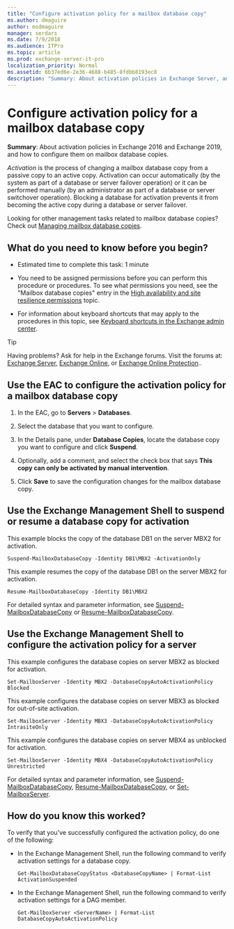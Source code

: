 ```yaml
---
title: "Configure activation policy for a mailbox database copy"
ms.author: dmaguire
author: msdmaguire
manager: serdars
ms.date: 7/9/2018
ms.audience: ITPro
ms.topic: article
ms.prod: exchange-server-it-pro
localization_priority: Normal
ms.assetid: 6b37ed6e-2e36-4688-b485-8fdbb8193ec8
description: "Summary: About activation policies in Exchange Server, and how to configure them on mailbox database copies."
---
```


# Configure activation policy for a mailbox database copy

 **Summary**: About activation policies in Exchange 2016 and Exchange 2019, and how to configure them on mailbox database copies.
  
 *Activation* is the process of changing a mailbox database copy from a passive copy to an active copy. Activation can occur automatically (by the system as part of a database or server failover operation) or it can be performed manually (by an administrator as part of a database or server switchover operation). Blocking a database for activation prevents it from becoming the active copy during a database or server failover.
  
Looking for other management tasks related to mailbox database copies? Check out [Managing mailbox database copies](http://technet.microsoft.com/library/06df16b4-f209-4d3a-8c68-0805c745f9b2.aspx).
  
## What do you need to know before you begin?

- Estimated time to complete this task: 1 minute
    
- You need to be assigned permissions before you can perform this procedure or procedures. To see what permissions you need, see the "Mailbox database copies" entry in the [High availability and site resilience permissions](../../permissions/feature-permissions/ha-permissions.md) topic.
    
- For information about keyboard shortcuts that may apply to the procedures in this topic, see [Keyboard shortcuts in the Exchange admin center](../../about-documentation/exchange-admin-center-keyboard-shortcuts.md).
    
> [!TIP]
> Having problems? Ask for help in the Exchange forums. Visit the forums at: [Exchange Server](https://go.microsoft.com/fwlink/p/?linkId=60612), [Exchange Online](https://go.microsoft.com/fwlink/p/?linkId=267542), or [Exchange Online Protection](https://go.microsoft.com/fwlink/p/?linkId=285351)..
  
## Use the EAC to configure the activation policy for a mailbox database copy
<a name="UseEMC"> </a>

1. In the EAC, go to **Servers** \> **Databases**.
    
2. Select the database that you want to configure.
    
3. In the Details pane, under **Database Copies**, locate the database copy you want to configure and click **Suspend**.
    
4. Optionally, add a comment, and select the check box that says **This copy can only be activated by manual intervention**.
    
5. Click **Save** to save the configuration changes for the mailbox database copy.
    
## Use the Exchange Management Shell to suspend or resume a database copy for activation
<a name="UseEMC"> </a>

This example blocks the copy of the database DB1 on the server MBX2 for activation.
  
```
Suspend-MailboxDatabaseCopy -Identity DB1\MBX2 -ActivationOnly
```

This example resumes the copy of the database DB1 on the server MBX2 for activation.
  
```
Resume-MailboxDatabaseCopy -Identity DB1\MBX2
```

For detailed syntax and parameter information, see [Suspend-MailboxDatabaseCopy](http://technet.microsoft.com/library/b6e03402-706e-40c6-b392-92e3da21b5c0.aspx) or [Resume-MailboxDatabaseCopy](http://technet.microsoft.com/library/3d90b006-9914-415b-9a1f-730bd91c8548.aspx).
  
## Use the Exchange Management Shell to configure the activation policy for a server
<a name="UseEMC"> </a>

This example configures the database copies on server MBX2 as blocked for activation.
  
```
Set-MailboxServer -Identity MBX2 -DatabaseCopyAutoActivationPolicy Blocked
```

This example configures the database copies on server MBX3 as blocked for out-of-site activation.
  
```
Set-MailboxServer -Identity MBX3 -DatabaseCopyAutoActivationPolicy IntrasiteOnly
```

This example configures the database copies on server MBX4 as unblocked for activation.
  
```
Set-MailboxServer -Identity MBX4 -DatabaseCopyAutoActivationPolicy Unrestricted
```

For detailed syntax and parameter information, see [Suspend-MailboxDatabaseCopy](http://technet.microsoft.com/library/b6e03402-706e-40c6-b392-92e3da21b5c0.aspx), [Resume-MailboxDatabaseCopy](http://technet.microsoft.com/library/3d90b006-9914-415b-9a1f-730bd91c8548.aspx), or [Set-MailboxServer](http://technet.microsoft.com/library/6a229126-b863-4f07-b024-a39c93b253f7.aspx).
  
## How do you know this worked?
<a name="UseEMC"> </a>

To verify that you've successfully configured the activation policy, do one of the following:
  
- In the Exchange Management Shell, run the following command to verify activation settings for a database copy.
    
  ```
  Get-MailboxDatabaseCopyStatus <DatabaseCopyName> | Format-List ActivationSuspended
  ```

- In the Exchange Management Shell, run the following command to verify activation settings for a DAG member.
    
  ```
  Get-MailboxServer <ServerName> | Format-List DatabaseCopyAutoActivationPolicy
  ```


